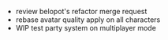 - review belopot's refactor merge request
- rebase avatar quality apply on all characters
- WIP test party system on multiplayer mode
